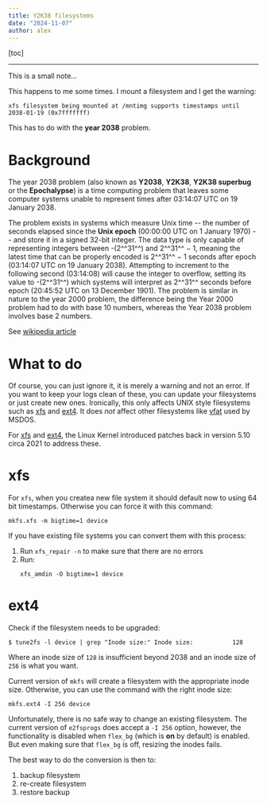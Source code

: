 ```yaml
---
title: Y2K38 filesystems
date: "2024-11-07"
author: alex
---
```

[toc]
***
This is a small note...

This happens to me some times.  I mount a filesystem and I get the warning:

```
xfs filesystem being mounted at /mntimg supports timestamps until 2038-01-19 (0x7fffffff)
```

This has to do with the __year 2038__ problem.

# Background

The year 2038 problem (also known as **Y2038**, **Y2K38**, **Y2K38 superbug**
or the **Epochalypse**) is a time computing problem that leaves some computer systems
unable to represent times after 03:14:07 UTC on 19 January 2038.

The problem exists in systems which measure Unix time -- the number of seconds
elapsed since the __Unix epoch__ (00:00:00 UTC on 1 January 1970) -- and store it in a
signed 32-bit integer. The data type is only capable of representing integers between
-(2^^31^^) and 2^^31^^ − 1, meaning the latest time that can be properly encoded
is 2^^31^^ − 1 seconds after epoch (03:14:07 UTC on 19 January 2038). Attempting to
increment to the following second (03:14:08) will cause the integer to overflow,
setting its value to -(2^^31^^) which systems will interpret as 2^^31^^ seconds
before epoch (20:45:52 UTC on 13 December 1901). The problem is similar in nature
to the year 2000 problem, the difference being the Year 2000 problem had to do with
base 10 numbers, whereas the Year 2038 problem involves base 2 numbers.

See [wikipedia article][wikipedia]

# What to do

Of course, you can just ignore it, it is merely a warning and not an error.  If
you want to keep your logs clean of these, you can update your filesystems
or just create new ones.  Ironically, this only affects UNIX style
filesystems such as [xfs][xfs] and [ext4][ext4].  It does *not* affect
other filesystems like [vfat][vfat] used by MSDOS.

For [xfs][xfs] and [ext4][ext4], the Linux Kernel introduced patches back
in version 5.10 circa 2021 to address these.

# xfs

For `xfs`, when you createa new file system it should default now to using
64 bit timestamps.  Otherwise you can force it with this command:

```
mkfs.xfs -m bigtime=1 device
```

If you have existing file systems you can convert them with this process:

1. Run `xfs_repair -n` to make sure that there are no errors
2. Run:
   ```
   xfs_amdin -O bigtime=1 device
   ```

# ext4 

Check if the filesystem needs to be upgraded:

``
$ tune2fs -l device | grep "Inode size:"
Inode size:           128
``

Where an inode size of `128` is insufficient beyond 2038 and an inode size of
`256` is what you want.

Current version of `mkfs` will create a filesystem with the appropriate inode
size.  Otherwise, you can use the command with the right inode size:

```
mkfs.ext4 -I 256 device
```

Unfortunately, there is no safe way to change an existing filesystem.  The
current version of `e2fsprogs` does accept a `-I 256` option, however,
the functionality is disabled when `flex_bg` (which is **on** by default) is
enabled.  But even making sure that `flex_bg` is off, resizing
the inodes fails.

The best way to do the conversion is then to:

1. backup filesystem
2. re-create filesystem
3. restore backup

  [wikipedia]: https://en.wikipedia.org/wiki/Year_2038_problem
  [ext4]: https://en.wikipedia.org/wiki/Ext4
  [xfs]: https://en.wikipedia.org/wiki/XFS
  [vfat]: https://en.wikipedia.org/wiki/File_Allocation_Table


